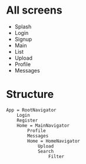# All screens

* Splash
* Login
* Signup
* Main
* List
* Upload
* Profile
* Messages

# Structure

```
App = RootNavigator
    Login
    Register
    Home = MainNavigator
        Profile
        Messages
        Home = HomeNavigator
            Upload
            Search
                Filter
```